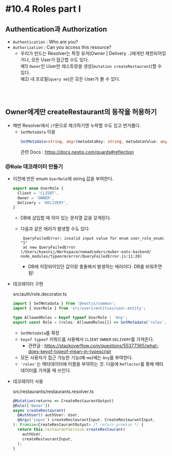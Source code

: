 # #10.4 Roles part I

## Authentication과 Authorization

- `Authentication` : Who are you?
- `Authorization` : Can you access this resource?
  - 우리가 만드는 Resolver는 특정 유저(Owner | Delivery ..)에게만 제한되어있거나, 모든 User가 접근할 수도 있다.
    <br>예1) `Owner`인 User만 레스토랑을 생성(`mutation createRestaurant`)할 수 있다.
    <br>예2) 내 프로필(`query me`)은 모든 User가 볼 수 있다.

<br><br>

## Owner에게만 createRestaurant의 동작을 허용하기

- 매번 Resolver에서 `if`문으로 체크하기엔 누락할 수도 있고 번거롭다.
  - `SetMetadata` 이용
    ```ts
    SetMetadata<string, any>(metadataKey: string, metadataValue: any): CustomDecorator<string>
    ```
    관련 Docs : https://docs.nestjs.com/guards#reflection

### @Role 데코레이터 만들기

- 이전에 만든 enum `UserRole`에 string 값을 부여한다.

  ```ts
  export enum UserRole {
    Client = 'CLIENT',
    Owner = 'OWNER',
    Delivery = 'DELIVERY',
  }
  ```

  - DB에 삽입할 때 의미 있는 문자열 값을 갖게된다.

  - 다음과 같은 에러가 발생할 수도 있다

    ```err
     QueryFailedError: invalid input value for enum user_role_enum: "1"
     at new QueryFailedError (/Users/koesnij/Workspace/nomadcoders/muber-eats-backend/  node_modules/typeorm/error/QueryFailedError.js:11:28)
    ```

    - DB에 저장되어있던 값이랑 충돌해서 발생하는 에러이다. DB를 비워주면 됨!

- 데코레이터 구현

  src/auth/role.decorator.ts

  ```ts
  import { SetMetadata } from '@nestjs/common';
  import { UserRole } from 'src/users/entities/user.entity';

  type AllowedRoles = keyof typeof UserRole | 'Any';
  export const Role = (roles: AllowedRoles[]) => SetMetadata('roles', roles);
  ```

  - `SetMetadata`를 확장
  - `keyof typeof` 키워드를 사용해서 `CLIENT` `OWNER` `DELIVERY`를 가져온다.
    - 관련글 : https://stackoverflow.com/questions/55377365/what-does-keyof-typeof-mean-in-typescript
  - 모든 사용자가 접근 가능한 기능(예-`me`)에는 `Any`를 부여한다.
  - `'roles'`는 메타데이터에 이름을 부여하는 것. 다음에 `Reflector`를 통해 메타데이터를 가져올 때 쓰인다.

- 데코레이터 사용

  src/restaurants/restaurants.resolver.ts

  ```ts
  @Mutation(returns => CreateRestaurantOutput)
  @Role(['Owner'])
  async createRestaurant(
    @AuthUser() authUser: User,
    @Args('input') createRestaurantInput: CreateRestaurantInput,
  ): Promise<CreateRestaurantOutput> /* return promise */ {
    return this.restaurantService.createRestaurant(
      authUser,
      createRestaurantInput,
    );
  }
  ```
